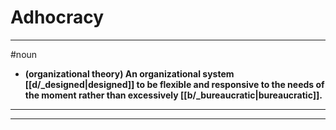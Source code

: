 # Adhocracy
---
#noun
- **(organizational theory) An organizational system [[d/_designed|designed]] to be flexible and responsive to the needs of the moment rather than excessively [[b/_bureaucratic|bureaucratic]].**
---
---

